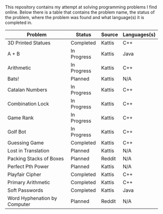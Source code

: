 This repository contains my attempt at solving programming problems I find online. Below there is a table that contains the problem name, the status of the problem, where the problem was found and what language(s) it is completed in.

Problem | Status | Source | Languages(s)
------------ | ------------ | ------------ | ------------
3D Printed Statues | Completed | Kattis | C++
A + B | In Progress | Kattis | Java
Arithmetic | In Progress | Kattis | C++
Bats! | Planned | Kattis | N/A
Catalan Numbers | In Progress | Kattis | C++
Combination Lock | In Progress | Kattis | C++
Game Rank | In Progress | Kattis | C++
Golf Bot | In Progress | Kattis | C++
Guessing Game | Completed | Kattis | C++
Lost in Translation | Planned | Kattis | N/A
Packing Stacks of Boxes | Planned | Reddit | N/A
Perfect Pth Power | Planned | Kattis | N/A
Playfair Cipher | Completed | Kattis | C++
Primary Arithmetic | Completed | Kattis | C++
Soft Passwords | Completed | Kattis | Java
Word Hyphenation by Computer | Planned | Reddit | N/A
